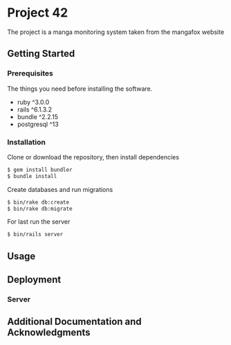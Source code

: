 # Project 42

The project is a manga monitoring system taken from the mangafox website

## Getting Started

### Prerequisites

The things you need before installing the software.

* ruby ^3.0.0
* rails ^6.1.3.2
* bundle ^2.2.15
* postgresql ^13 

### Installation

Clone or download the repository, then install dependencies
```bash
$ gem install bundler
$ bundle install
```
Create databases and run migrations
```bash 
$ bin/rake db:create
$ bin/rake db:migrate
```

For last run the server
```bash
$ bin/rails server
```

## Usage

## Deployment

### Server

## Additional Documentation and Acknowledgments

